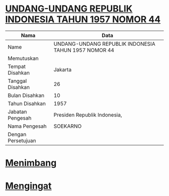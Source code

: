 # [UNDANG-UNDANG REPUBLIK INDONESIA TAHUN 1957 NOMOR 44](http://example.org/legal/document/uu/1957/44)

| Nama | Data |
| ------ | ----- |
|Name|UNDANG-UNDANG REPUBLIK INDONESIA TAHUN 1957 NOMOR 44|
|Memutuskan||
|Tempat Disahkan|Jakarta|
|Tanggal Disahkan|26|
|Bulan Disahkan|10|
|Tahun Disahkan|1957|
|Jabatan Pengesah|Presiden Republik Indonesia,|
|Nama Pengesah|SOEKARNO|
|Dengan Persetujuan||
# [Menimbang](http://example.org/legal/document/uu/1957/44/menimbang)

# [Mengingat](http://example.org/legal/document/uu/1957/44/mengingat)
